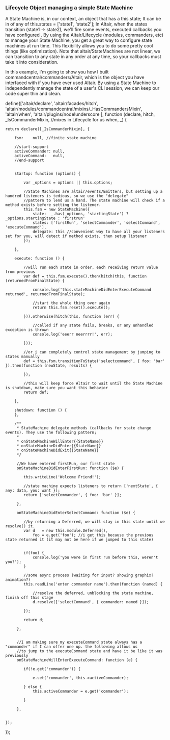 ### Lifecycle Object managing a simple State Machine
A State Machine is, in our context, an object that has a this.state; It can be in of any of this.states = ['state1', 'state2'];
In Altair, when the states transition (state1 -> state2), we'll fire some events, executed callbacks you have configured . By
using the Altair/Lifecycle (modules, commanders, etc) to manage your State Machine, you get a great way to configure state
machines at run time. This flexibility allows you to do some pretty cool things (like optimization). Note that altair/StateMachines
are not linear, we can transition to any state in any order at any time, so your callbacks must take it into consideration.

In this example, I'm going to show you how I built commandcentral/commanders/Altair, which is the object you have interfaced
with if you have ever used Altair. By using a State Machine to independently manage the state of a user's CLI session,
we can keep our code super thin and clean.


define(['altair/declare',
        'altair/facades/hitch',
        'altair/modules/commandcentral/mixins/_HasCommandersMixin',
        'altair/when',
        'altair/plugins/node!underscore
], function (declare,
             hitch,
             _IsCommanderMixin, //mixes in Lifecycle for us
             when,
             _) {


    return declare([_IsCommanderMixin], {

        fsm:    null, //finite state machine

        //start-support
        activeCommander: null,
        activeCommand:   null,
        //end-support


        startup: function (options) {

            var _options = options || this.options;

            //State Machines are altair/events/Emitters, but setting up a hundred listeners is tedious, so we use the "delegate"
            //pattern to lend us a hand. The state machine will check if a method exists before setting the listener.
            this.fsm = new StateMachine({
                state:  _.has(_options, 'startingState') ? _options.startingState : 'firstrun'
                states: ['firstRun', 'selectCommander', 'selectCommand', 'executeCommand'],
                delegate: this //convenient way to have all your listeners set for you, will detect if method exists, then setup listener
            });

        },

        execute: function () {

            //will run each state in order, each receiving return value from previous
            var def = this.fsm.execute().then(hitch(this, function (returnedFromFinalState) {

                console.log('this.stateMachineDidEnterExecuteCommand returned', returnedFromFinalState);

                //start the whole thing over again
                return this.fsm.reset().execute();

            })).otherwise(hitch(this, function (err) {

                //called if any state fails, breaks, or any unhandled exception is thrown
                console.log('eeerr neerrrr!', err);

            }));

            //or i can completely control state management by jumping to states manually
            def = this.fsm.transitionToState('selectcommand', { foo: 'bar' }).then(function (newState, results) {

            });

            //this will keep force Altair to wait until the State Machine is shutdown, make sure you want this behavior
            return def;

        },

        shutdown: function () {
        },

        /**
         * StateMachine delegate methods (callbacks for state change events). They use the following pattern;
         *
         * onStateMachineWillEnter{{StateName}}
         * onStateMachineDidEnter{{StateName}}
         * onStateMachineDidExit{{StateName}}
         */

         //We have entered firstRun, our first state
         onStateMachineDidEnterFirstRun: function ($e) {

            this.writeLine('Welcome Friend!');

            //state machine expects listeners to return ['nextState', { any: data, you: want }];
            return ['selectCommander', { foo: 'bar' }];

         },

         onStateMachineDidEnterSelectCommand: function ($e) {

            //by returning a Deferred, we will stay in this state until we resolve() it.
            var d   = new this.module.Deferred(),
                foo = e.get('foo'); //i get this because the previous state returned it (it may not be here if we jumped to this state)


            if(foo) {
                console.log('you were in first run before this, weren't you?');
            }

            //some async process (waiting for input? showing graphix? animation?)
            this.readLine('enter commander name').then(function (named) {

                //resolve the deferred, unblocking the state machine, finish off this stage
                d.resolve(['selectCommand', { commander: named }]);

            });

            return d;

         },


         //I am making sure my executeCommand state always has a "commander" if I can offer one up. the following allows us
         //to jump to the executeCommand state and have it be like it was previously
         onStateMachineWillEnterExecuteCommand: function (e) {

            if(!e.get('commander')) {

                e.set('commander', this->activeCommander);

            } else {
                this.activeCommander = e.get('commander');

            }

         },


    });

});
